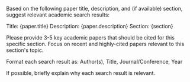 Based on the following paper title, description, and (if available) section, suggest relevant academic search results:

Title: {paper.title}
Description: {paper.description}
Section: {section}

Please provide 3-5 key academic papers that should be cited for this specific section. 
Focus on recent and highly-cited papers relevant to this section's topic.

Format each search result as: Author(s), Title, Journal/Conference, Year

If possible, briefly explain why each search result is relevant. 